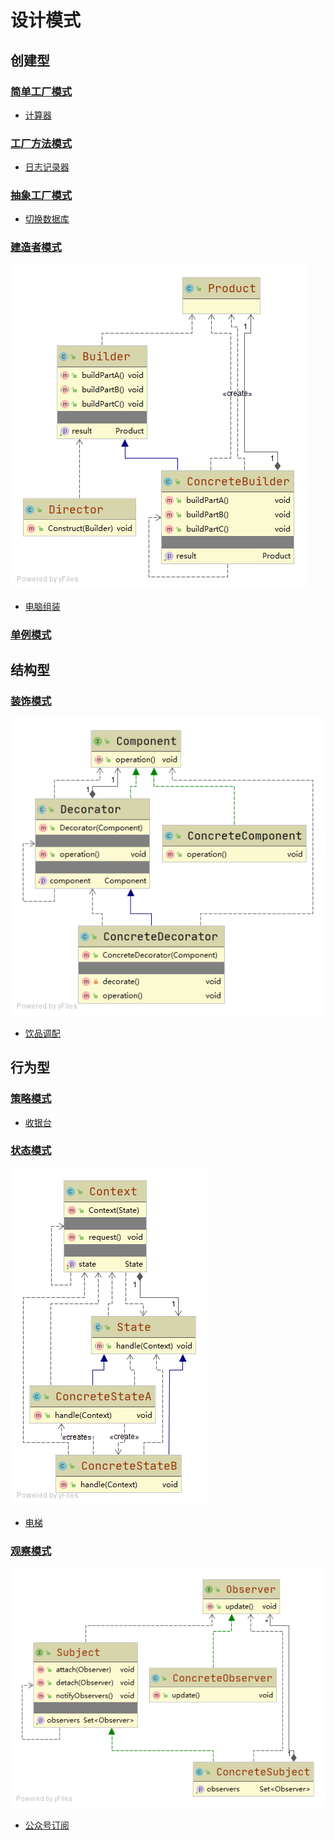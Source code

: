 # 设计模式

## 创建型

### [简单工厂模式][simple-factory]
- [计算器][simple-factory/calculator]

### [工厂方法模式][factory-method]
- [日志记录器][factory-method/logger]

### [抽象工厂模式][abstract-factory]
- [切换数据库][abstract-factory/database]

### [建造者模式][builder]
![uml][builder/uml]
- [电脑组装][builder/computer]

### [单例模式][singleton]

## 结构型

### [装饰模式][decorator]
![uml][decorator/uml]
- [饮品调配][decorator/drink]

## 行为型

### [策略模式][strategy]
- [收银台][strategy/cashier]

### [状态模式][state]
![uml][state/uml]
- [电梯][state/lift]

### [观察模式][observer]
![uml][observer/uml]
- [公众号订阅][observer/accounts]

[simple-factory]: https://github.com/fengbaoheng/design-pattern/blob/master/simple-factory
[simple-factory/calculator]: https://github.com/fengbaoheng/design-pattern/tree/master/simple-factory/src/main/java/calculator

[factory-method]: https://github.com/fengbaoheng/design-pattern/blob/master/factory-method
[factory-method/logger]: https://github.com/fengbaoheng/design-pattern/blob/master/factory-method/src/main/java/logger

[abstract-factory]: https://github.com/fengbaoheng/design-pattern/blob/master/abstract-factory
[abstract-factory/database]: https://github.com/fengbaoheng/design-pattern/blob/master/abstract-factory/src/main/java/database

[builder]: https://github.com/fengbaoheng/design-pattern/blob/master/builder
[builder/uml]: https://raw.githubusercontent.com/fengbaoheng/design-pattern/master/builder/src/main/java/uml/uml.png
[builder/computer]: https://github.com/fengbaoheng/design-pattern/master/builder/src/main/java/computer



[singleton]: https://github.com/fengbaoheng/design-pattern/blob/master/singleton



[decorator]: https://github.com/fengbaoheng/design-pattern/blob/master/decorator
[decorator/uml]: https://raw.githubusercontent.com/fengbaoheng/design-pattern/master/decorator/src/main/java/uml/uml.png
[decorator/drink]: https://github.com/fengbaoheng/design-pattern/blob/master/decorator/src/main/java/drink



[strategy]: https://github.com/fengbaoheng/design-pattern/blob/master/strategy
[strategy/cashier]: https://github.com/fengbaoheng/design-pattern/blob/master/strategy/src/main/java/cashier

[state]: https://github.com/fengbaoheng/design-pattern/blob/master/state
[state/uml]: https://raw.githubusercontent.com/fengbaoheng/design-pattern/master/state/src/main/java/uml/uml.png
[state/lift]: https://github.com/fengbaoheng/design-pattern/blob/master/state/src/main/java/lift

[observer]: https://github.com/fengbaoheng/design-pattern/blob/master/observer
[observer/uml]: https://raw.githubusercontent.com/fengbaoheng/design-pattern/master/observer/src/main/java/uml/uml.png
[observer/accounts]: https://github.com/fengbaoheng/design-pattern/tree/master/observer/src/main/java/accounts

